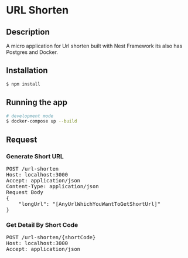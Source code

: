 # URL Shorten

## Description

A micro application for Url shorten built with Nest Framework its also has Postgres and Docker.

## Installation

```bash
$ npm install
```

## Running the app

```bash
# development mode
$ docker-compose up --build

```

## Request

### Generate Short URL
<pre>
POST /url-shorten
Host: localhost:3000
Accept: application/json
Content-Type: application/json
Request Body
{
	"longUrl": "[AnyUrlWhichYouWantToGetShortUrl]"
}
</pre>

### Get Detail By Short Code
<pre>
POST /url-shorten/{shortCode}
Host: localhost:3000
Accept: application/json
</pre>
